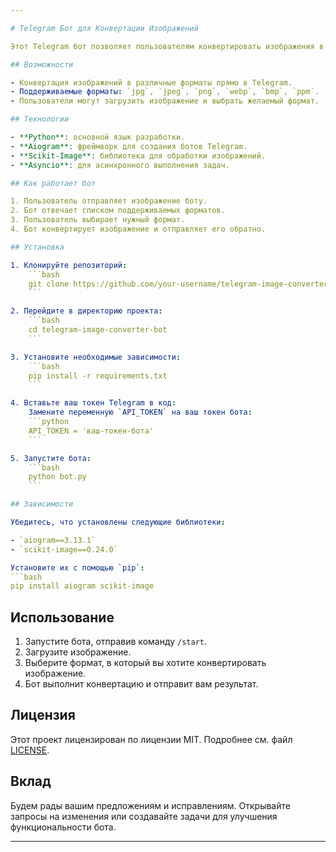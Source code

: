 ```yaml
---

# Telegram Бот для Конвертации Изображений

Этот Telegram бот позволяет пользователям конвертировать изображения в различные форматы. Бот поддерживает несколько форматов изображений, таких как JPG, PNG, WEBP, BMP и другие.

## Возможности

- Конвертация изображений в различные форматы прямо в Telegram.
- Поддерживаемые форматы: `jpg`, `jpeg`, `png`, `webp`, `bmp`, `ppm`.
- Пользователи могут загрузить изображение и выбрать желаемый формат.

## Технологии

- **Python**: основной язык разработки.
- **Aiogram**: фреймворк для создания ботов Telegram.
- **Scikit-Image**: библиотека для обработки изображений.
- **Asyncio**: для асинхронного выполнения задач.

## Как работает бот

1. Пользователь отправляет изображение боту.
2. Бот отвечает списком поддерживаемых форматов.
3. Пользователь выбирает нужный формат.
4. Бот конвертирует изображение и отправляет его обратно.

## Установка

1. Клонируйте репозиторий:
    ```bash
    git clone https://github.com/your-username/telegram-image-converter-bot.git
    ```

2. Перейдите в директорию проекта:
    ```bash
    cd telegram-image-converter-bot
    ```

3. Установите необходимые зависимости:
    ```bash
    pip install -r requirements.txt
    ```

4. Вставьте ваш токен Telegram в код:
    Замените переменную `API_TOKEN` на ваш токен бота:
    ```python
    API_TOKEN = 'ваш-токен-бота'
    ```

5. Запустите бота:
    ```bash
    python bot.py
    ```

## Зависимости

Убедитесь, что установлены следующие библиотеки:

- `aiogram==3.13.1`
- `scikit-image==0.24.0`

Установите их с помощью `pip`:
```bash
pip install aiogram scikit-image
```

## Использование

1. Запустите бота, отправив команду `/start`.
2. Загрузите изображение.
3. Выберите формат, в который вы хотите конвертировать изображение.
4. Бот выполнит конвертацию и отправит вам результат.

## Лицензия

Этот проект лицензирован по лицензии MIT. Подробнее см. файл [LICENSE](LICENSE).

## Вклад

Будем рады вашим предложениям и исправлениям. Открывайте запросы на изменения или создавайте задачи для улучшения функциональности бота.

---
```

